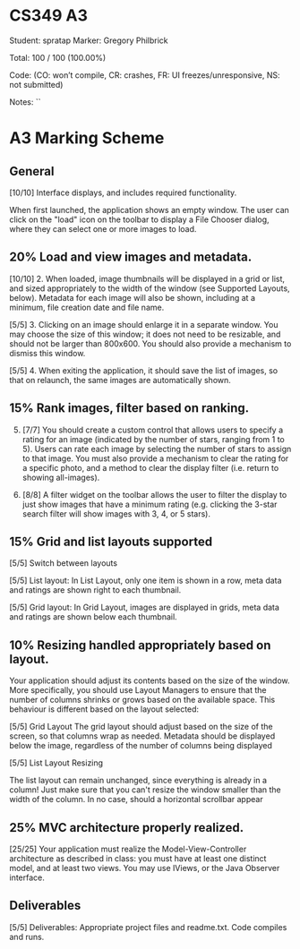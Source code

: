 # CS349 A3

Student: spratap
Marker: Gregory Philbrick


Total: 100 / 100 (100.00%)

Code:
(CO: won’t compile, CR: crashes, FR: UI freezes/unresponsive, NS: not submitted)


Notes: ``

# A3 Marking Scheme

## General

[10/10] Interface displays, and includes required functionality.

When first launched, the application shows an empty window. The user can click on the "load" icon on the toolbar to display a File Chooser dialog, where they can select one or more images to load.

## 20% Load and view images and metadata.

[10/10] 2. When loaded, image thumbnails will be displayed in a grid or list, and sized appropriately to the width of the window (see Supported Layouts, below). Metadata for each image will also be shown, including at a minimum, file creation date and file name.

[5/5] 3. Clicking on an image should enlarge it in a separate window. You may choose the size of this window; it does not need to be resizable, and should not be larger than 800x600. You should also provide a mechanism to dismiss this window.

[5/5] 4. When exiting the application, it should save the list of images, so that on relaunch, the same images are automatically shown.

## 15% Rank images, filter based on ranking.

5.  [7/7] You should create a custom control that allows users to specify a rating for an image (indicated by the number of stars, ranging from 1 to 5). Users can rate each image by selecting the number of stars to assign to that image. You must also provide a mechanism to clear the rating for a specific photo, and a method to clear the display filter (i.e. return to showing all-images).

6.  [8/8] A filter widget on the toolbar allows the user to filter the display to just show images that have a minimum rating (e.g. clicking the 3-star search filter will show images with 3, 4, or 5 stars).

## 15% Grid and list layouts supported

[5/5] Switch between layouts

[5/5] List layout: In List Layout, only one item is shown in a row, meta data and ratings are shown right to each thumbnail.

[5/5] Grid layout: In Grid Layout, images are displayed in grids, meta data and ratings are shown below each thumbnail.


## 10% Resizing handled appropriately based on layout.

Your application should adjust its contents based on the size of the window\. More specifically, you should use Layout Managers to ensure that the number of columns shrinks or grows based on the available space\. This behaviour is different based on the layout selected:

[5/5] Grid Layout
The grid layout should adjust based on the size of the screen, so that columns wrap as needed.
Metadata should be displayed below the image, regardless of the number of columns being displayed

[5/5] List Layout Resizing

The list layout can remain unchanged, since everything is already in a column! Just make sure that you can't resize the window smaller than the width of the column.
In no case, should a horizontal scrollbar appear

## 25% MVC architecture properly realized.

[25/25] Your application must realize the Model-View-Controller architecture as described in class: you must have at least one distinct model, and at least two views. You may use IViews, or the Java Observer interface.

## Deliverables

[5/5] Deliverables: Appropriate project files and readme.txt. Code compiles and runs.

